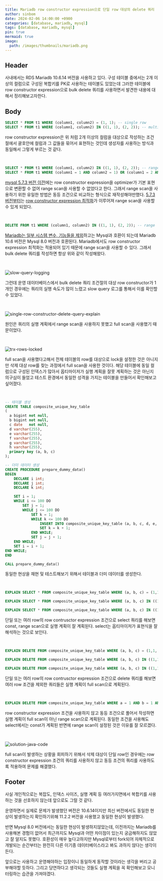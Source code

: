 ```yaml
---
title: Mariadb row constructor expression으로 단일 row 대상의 delete 쿼리 
author: sinbom
date: 2024-02-06 14:00:00 +0900
categories: [database, mariadb, mysql]
tags: [database, mariadb, mysql]
pin: true 
mermaid: true
image:
  path: /images/thumbnails/mariadb.png
---
```


## Header
사내에서는 RDS Mariadb 10.6.14 버전을 사용하고 있다. 구성 테이블 중에서는 2개 이상의 컬럼으로 구성된 복합키를 PK로 사용하는 테이블도 있었는데 그러한 테이블에 row constructor expression으로 bulk delete 쿼리를 사용하면서 발견한 내용에 대해서 정리해보고자한다.

## Body
```sql
SELECT * FROM t1 WHERE (column1, column2) = (1, 1); -- single row
SELECT * FROM t1 WHERE (column1, column2) IN ((1, 1), (2, 2)); -- multiple rows
```
row constructor expression은 위 처럼 2개 이상의 컬럼을 대상으로 작성하는 조건 절에서 괄호안에 컬럼과 그 값들을 묶어서 표현하는 것인데 생성자를 사용하는 방식과 동일해서 그렇게 부르는 것 같다.

<br/>

```sql
SELECT * FROM t1 WHERE (column1, column2) IN ((1, 1), (2, 2)); -- range scan 불가능
SELECT * FROM t1 WHERE (column1 = 1 AND column2 = 1) OR (column1 = 2 AND column2 = 2); -- range scan 가능
```
[mysql 5.7.3 버전 이전](https://dev.mysql.com/worklog/task/?id=7019)에는 row constructor expression을 optimizer가 기본 표현으로 변환할 수 없어 range scan을 사용할 수 없었다고 한다. 그래서 range scan을 사용하기 위한 유일한 방법은 동등 조건으로 비교하는 형식으로 재작성해야만했다. [5.7.3 버전부터](https://dev.mysql.com/doc/relnotes/mysql/5.7/en/news-5-7-3.html#mysqld-5-7-3-optimizer)는 [row constructor expression 최적화](https://dev.mysql.com/doc/refman/5.7/en/row-constructor-optimization.html)가 이루어져 range scan을 사용할 수 있게 되었다.

<br/>

```sql
DELETE FROM t1 WHERE (column1, column2) IN ((1, 1), (2, 2)); -- range
```
[Mariadb는 일부 시스템 변수, 기능들을 제외](https://mariadb.com/kb/en/mariadb-vs-mysql-compatibility/#incompatibilities-between-currently-maintained-mariadb-versions-and-mysql)하고는 Mysql과 호환이 되는데 Mariadb 10.6 버전은 Mysql 8.0 버전과 호환된다. Mariadb에서도 row constructor expression 최적화는 적용되어 있기 때문에 range scan을 사용할 수 있다. 그래서 bulk delete 쿼리를 작성하면 항상 위와 같이 작성해왔다.

<br/>

![slow-query-logging](https://cdn.jsdelivr.net/gh/sinbom/static-resource@master/images/2024-02-06-0/slow-query-logging.png)

그런데 운영 데이터베이스에서 bulk delete 쿼리 조건절의 대상 row constructor가 1개인 경우에는 쿼리의 실행 속도가 많이 느렸고 slow query 로그를 통해서 이를 확인할 수 있었다.

<br/>

![single-row-constructor-delete-query-explain](https://cdn.jsdelivr.net/gh/sinbom/static-resource@master/images/2024-02-06-0/single-row-constructor-delete-query-explain.png)

원인은 쿼리의 실행 계획에서 range scan을 사용하지 못했고 full scan을 사용했기 때문이었다.

<br/>

![trx-rows-locked](https://cdn.jsdelivr.net/gh/sinbom/static-resource@master/images/2024-02-06-0/trx-rows-locked.png)

full scan을 사용했다고해서 전체 테이블의 row를 대상으로 lock을 설정한 것은 아니지만 삭제 대상 row를 찾는 과정에서 full scan을 사용한 것이다. 해당 테이블에 동일 컬럼으로 구성된 인덱스가 많아서 옵티마이저가 실행 계획을 잘못 계획하는 것은 아닌지 의구심이 들었고 테스트 환경에서 동일한 성격을 가지는 테이블을 만들어서 확인해보고 싶어졌다.

<br/>

```sql
-- 테이블 생성
CREATE TABLE composite_unique_key_table
(
  a bigint not null,
  b bigint not null,
  c date   not null,
  d varchar(255),
  e varchar(255),
  f varchar(255),
  g varchar(255),
  h varchar(255),
  primary key (a, b, c)
);

-- 더미 데이터 생성
CREATE PROCEDURE prepare_dummy_data()
BEGIN
    DECLARE i int;
    DECLARE j int;
    DECLARE k int;

    SET i = 1;
    WHILE i <= 100 DO
        SET j = 1;
        WHILE j <= 100 DO
            SET k = 1;
            WHILE k <= 100 DO
                INSERT INTO composite_unique_key_table (a, b, c, d, e, f, g, h) VALUES (i, j, DATE_ADD(NOW(), INTERVAL k day), 'd', 'e', 'f', 'g', 'h');
                SET k = k + 1;
            END WHILE;
            SET j = j + 1;
    END WHILE;
    SET i = i + 1;
END WHILE;
END

CALL prepare_dummy_data()
```
동일한 현상을 재현 및 테스트해보기 위해서 테이블과 더미 데이터를 생성한다.

<br/>

```sql
EXPLAIN SELECT * FROM composite_unique_key_table WHERE (a, b, c) = (1,1,'2024-02-12'); -- const

EXPLAIN SELECT * FROM composite_unique_key_table WHERE (a, b, c) IN ((1,1,'2024-02-12')); -- const

EXPLAIN SELECT * FROM composite_unique_key_table WHERE (a, b, c) IN ((1,1,'2024-02-10'), (2,4,'2024-05-02')); -- range
```

단일 또는 여러 row의 row contrusctor expression 조건으로 select 쿼리를 해보면 const, range scan으로 실행 계획이 잘 계획된다. select는 옵티마이저가 표현식을 잘 해석하는 것으로 보인다.

<br/>

```sql
EXPLAIN DELETE FROM composite_unique_key_table WHERE (a, b, c) = (1,1,'2024-02-12'); -- ALL

EXPLAIN DELETE FROM composite_unique_key_table WHERE (a, b, c) IN ((1,1,'2024-02-12')); -- ALL

EXPLAIN DELETE FROM composite_unique_key_table WHERE (a, b, c) IN ((1,1,'2024-02-10'), (2,4,'2024-05-02')); -- range
```

단일 또는 여러 row의 row contrusctor expression 조건으로 delete 쿼리를 해보면 여러 row 조건을 제외한 쿼리들은 실행 계획이 full scan으로 계획된다.

<br/>

```sql
EXPLAIN DELETE FROM composite_unique_key_table WHERE a = 1 AND b = 1 AND c = '2024-02-12'; -- range
```

row constructor expression 조건을 사용하지 않고 동등 조건으로 풀어서 작성하면 실행 계획이 full scan이 아닌 range scan으로 계획된다. 동일한 조건을 사용해도 select에서는 const가 계획된 반면에 range scan이 설정된 것은 이유를 잘 모르겠다.

<br/>

![solution-java-code](https://cdn.jsdelivr.net/gh/sinbom/static-resource@master/images/2024-02-06-0/solution-java-code.png)

full scan이 발생하는 상황을 회피하기 위해서 삭제 대상이 단일 row인 경우에는 row constructor expression 조건의 쿼리를 사용하지 않고 동등 조건의 쿼리를 사용하도록 적용하여 문제를 해결했다.

## Footer
사실 개인적으로는 복잡도, 인덱스 사이즈, 실행 계획 등 여러가지면에서 복합키를 사용하는 것을 선호하지 않는데 앞으로도 그럴 것 같다. 

운영하면서 실제로 문제가 발생했던 버전은 10.6.14이지만 최신 버전에서도 동일한 현상이 발생하는지 확인하기위해 11.2.2 버전을 사용했고 동일한 현상이 발생했다. 

반면 Mysql 8.0 버전에서는 동일한 현상이 발생하지않았는데, 이전까지는 Mariadb를 사용해본 경험이 없어서 최근까지도 Mysql과 어떤 차이점이 있는지 궁금해하지도 않았고 잘 알지도 못했다. 호환성이 매우 높다고하지만 Mysql로부터 fork되어 자체적으로 개발되는 순간부터는 완전히 다른 이기종 데이터베이스라고 봐도 과하지 않다는 생각이 든다. 

앞으로는 사용하고 운영해야하는 입장이니 동일하게 동작할 것이라는 생각을 버리고 공부해야할 듯하다. 그리고 당연하다고 생각되는 것들도 실행 계획을 꼭 확인해보고 모니터링하는 습관을 가져야겠다.
